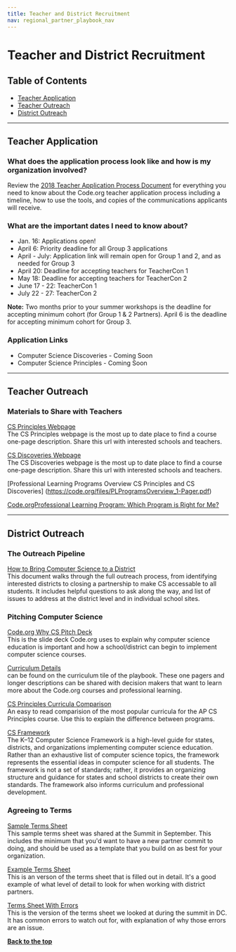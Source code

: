```yaml
---
title: Teacher and District Recruitment
nav: regional_partner_playbook_nav
---
```

<a id="top"></a>

# Teacher and District Recruitment

## Table of Contents
- [Teacher Application](#teachapp)
- [Teacher Outreach](#teachout)
- [District Outreach](#district)


________________
<a id="teachapp"></a>
## Teacher Application

### What does the application process look like and how is my organization involved?
Review the [2018 Teacher Application Process Document](https://docs.google.com/document/d/10fGyKGqX9ybLn8zaSDFcYZWdIsGELFflLsNyi1llbtM/edit#heading=h.9egyv1wsx26t) for everything you need to know about the Code.org teacher application process including a timeline, how to use the tools, and copies of the communications applicants will receive.

### What are the important dates I need to know about?
- Jan. 16: Applications open!
- April 6: Priority deadline for all Group 3 applications
- April - July: Application link will remain open for Group 1 and 2, and as needed for Group 3
- April 20: Deadline for accepting teachers for TeacherCon 1
- May 18: Deadline for accepting teachers for TeacherCon 2
- June 17 - 22: TeacherCon 1
- July 22 - 27: TeacherCon 2

**Note:** Two months prior to your summer workshops is the deadline for accepting minimum cohort (for Group 1 & 2 Partners). April 6 is the deadline for accepting minimum cohort for Group 3.

### Application Links
- Computer Science Discoveries - Coming Soon
- Computer Science Principles - Coming Soon


________________
<a id="teachout"></a>
## Teacher Outreach

### Materials to Share with Teachers
[CS Principles Webpage](https://code.org/educate/csp)<br/>
The CS Principles webpage is the most up to date place to find a course one-page description.  Share this url with interested schools and teachers.

[CS Discoveries Webpage](https://code.org/educate/csd)<br/>
The CS Discoveries webpage is the most up to date place to find a course one-page description.  Share this url with interested schools and teachers.

[Professional​ ​Learning​ ​Programs​ ​Overview
CS​ ​Principles​ ​and​ ​CS​ ​Discoveries] (https://code.org/files/PLProgramsOverview_1-Pager.pdf)

[Code.org​ ​Professional​ ​Learning​ ​Program:​ ​Which​ ​Program​ ​is​ ​Right​ ​for​ ​Me?](https://code.org/files/PL-Program-for-Me.pdf) 


________________
<a id="teachon"></a>

## District Outreach

### The Outreach Pipeline
[How to Bring Computer Science to a District](https://docs.google.com/document/d/1cBSwosx1SNy7ydOjTrtYmeq6oZLkxSSHptGD3HfdtFM/view)<br/>
This document walks through the full outreach process, from identifying interested districts to closing a partnership to make CS accessable to all students.  It includes helpful questions to ask along the way, and list of issues to address at the district level and in individual school sites.

### Pitching Computer Science

[Code.org Why CS Pitch Deck](https://docs.google.com/presentation/d/1PoCuK8zqQd_1m75deyJoUKbslybnBAWLOOoX4ww6NV0/edit?usp=sharing)<br/>
This is the slide deck Code.org uses to explain why computer science education is important and how a school/district can begin to implement computer science courses.

[Curriculum Details](https://code.org/educate/professional-learning-partner/playbook/curriculum)<br/>
 can be found on the curriculum tile of the playbook.  These one pagers and longer descriptions can be shared with decision makers that want to learn more about the Code.org courses and professional learning.

[CS Principles Curricula Comparison](https://docs.google.com/spreadsheets/d/1yMuKDTPWEVWVgHNi67v5sI3UR_W4hkh3dtHARtJIGJk/edit?usp=sharing)<br/>
An easy to read comparision of the most popular curricula for the AP CS Principles course.  Use this to explain the difference between programs.

[CS Framework](https://k12cs.org)<br/>
The K–12 Computer Science Framework is a high-level guide for states, districts, and organizations implementing computer science education. Rather than an exhaustive list of computer science topics, the framework represents the essential ideas in computer science for all students. The framework is not a set of standards; rather, it provides an organizing structure and guidance for states and school districts to create their own standards. The framework also informs curriculum and professional development.


### Agreeing to Terms

[Sample Terms Sheet](https://docs.google.com/document/d/1vnRvVw0wPiWKqO22eIQaozcEnkNSHUdWqlk06Eoi_7E/edit?usp=sharing)<br/>
This sample terms sheet was shared at the Summit in September.  This includes the minimum that you'd want to have a new partner commit to doing, and should be used as a template that you build on as best for your organization.

[Example Terms Sheet](https://docs.google.com/document/d/1Mdj_riHQuTxjg5_7jjbz_AjsqQuAtnJUR0uon-P7e1E/edit?usp=sharing)<br/>
This is an verson of the terms sheet that is filled out in detail.  It's a good example of what level of detail to look for when working with district partners.

[Terms Sheet With Errors](https://docs.google.com/document/d/1Gk3dpHgiH2D3tFS9nL-1k6ZwcfAfP6Op54shq-KWWBM/edit?usp=sharing)<br/>
This is the version of the terms sheet we looked at during the summit in DC.  It has common errors to watch out for, with explanation of why those errors are an issue.


[**Back to the top**](#top)
<br/>
